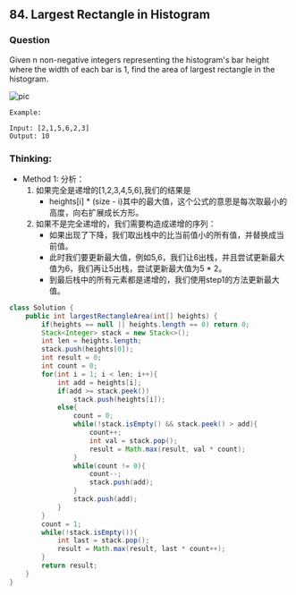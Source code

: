 ## 84. Largest Rectangle in Histogram

### Question
Given n non-negative integers representing the histogram's bar height where the width of each bar is 1, find the area of largest rectangle in the histogram.

![pic](https://i.imgur.com/r5Ie25j.png)
```
Example:

Input: [2,1,5,6,2,3]
Output: 10
```
### Thinking:
* Method 1:
	分析：
	1. 如果完全是递增的[1,2,3,4,5,6],我们的结果是
		* heights[i] * (size - i)其中的最大值，这个公式的意思是每次取最小的高度，向右扩展成长方形。
	2. 如果不是完全递增的，我们需要构造成递增的序列：
		* 如果出现了下降，我们取出栈中的比当前值小的所有值，并替换成当前值。
		* 此时我们要更新最大值，例如5,6，我们让6出栈，并且尝试更新最大值为6，我们再让5出栈，尝试更新最大值为5 * 2。
		* 到最后栈中的所有元素都是递增的，我们使用step1的方法更新最大值。

```Java
class Solution {
    public int largestRectangleArea(int[] heights) {
        if(heights == null || heights.length == 0) return 0;
        Stack<Integer> stack = new Stack<>();
        int len = heights.length;
        stack.push(heights[0]);
        int result = 0;
        int count = 0;
        for(int i = 1; i < len; i++){
            int add = heights[i];
            if(add >= stack.peek())
                stack.push(heights[i]);
            else{
                count = 0;
                while(!stack.isEmpty() && stack.peek() > add){
                    count++;
                    int val = stack.pop();
                    result = Math.max(result, val * count);
                }
                while(count != 0){
                    count--;
                    stack.push(add);
                }
                stack.push(add);
            }
        }
        count = 1;
        while(!stack.isEmpty()){
            int last = stack.pop();
            result = Math.max(result, last * count++);
        }
        return result;
    }
}
```